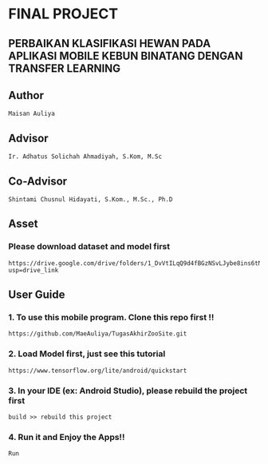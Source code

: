 # FINAL PROJECT
## PERBAIKAN KLASIFIKASI HEWAN PADA APLIKASI MOBILE KEBUN BINATANG DENGAN TRANSFER LEARNING

## Author
    Maisan Auliya 

## Advisor
    Ir. Adhatus Solichah Ahmadiyah, S.Kom, M.Sc

## Co-Advisor
    Shintami Chusnul Hidayati, S.Kom., M.Sc., Ph.D

## Asset
### Please download dataset and model first
    https://drive.google.com/drive/folders/1_DvVtILqQ9d4fBGzNSvLJybe8ins6tNA?usp=drive_link

## User Guide
### 1. To use this mobile program. Clone this repo first !!
    https://github.com/MaeAuliya/TugasAkhirZooSite.git

### 2. Load Model first, just see this tutorial
    https://www.tensorflow.org/lite/android/quickstart

### 3. In your IDE (ex: Android Studio), please rebuild the project first
    build >> rebuild this project

### 4. Run it and Enjoy the Apps!!
    Run
